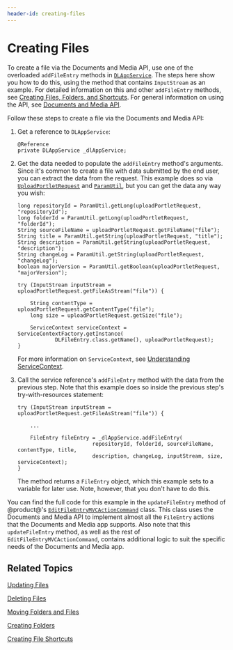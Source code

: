 ```yaml
---
header-id: creating-files
---
```


# Creating Files

To create a file via the Documents and Media API, use one of the overloaded 
`addFileEntry` methods in 
[`DLAppService`](@platform-ref@/7.2-latest/javadocs/portal-kernel/com/liferay/document/library/kernel/service/DLAppService.html). 
The steps here show you how to do this, using the method that contains 
`InputStream` as an example. For detailed information on this and other 
`addFileEntry` methods, see 
[Creating Files, Folders, and Shortcuts](/develop/tutorials/-/knowledge_base/7-2/creating-files-folders-and-shortcuts). 
For general information on using the API, see 
[Documents and Media API](/develop/tutorials/-/knowledge_base/7-2/documents-and-media-api). 

Follow these steps to create a file via the Documents and Media API: 

1.  Get a reference to `DLAppService`: 

        @Reference
        private DLAppService _dlAppService;

2.  Get the data needed to populate the `addFileEntry` method's arguments. Since 
    it's common to create a file with data submitted by the end user, you can 
    extract the data from the request. This example does so via 
    [`UploadPortletRequest`](@platform-ref@/7.2-latest/javadocs/portal-kernel/com/liferay/portal/kernel/upload/UploadPortletRequest.html) 
    and 
    [`ParamUtil`](@platform-ref@/7.2-latest/javadocs/portal-kernel/com/liferay/portal/kernel/util/ParamUtil.html), 
    but you can get the data any way you wish: 

        long repositoryId = ParamUtil.getLong(uploadPortletRequest, "repositoryId");
        long folderId = ParamUtil.getLong(uploadPortletRequest, "folderId");
        String sourceFileName = uploadPortletRequest.getFileName("file");
        String title = ParamUtil.getString(uploadPortletRequest, "title");
        String description = ParamUtil.getString(uploadPortletRequest, "description");
        String changeLog = ParamUtil.getString(uploadPortletRequest, "changeLog");
        boolean majorVersion = ParamUtil.getBoolean(uploadPortletRequest, "majorVersion");

        try (InputStream inputStream = uploadPortletRequest.getFileAsStream("file")) {

            String contentType = uploadPortletRequest.getContentType("file");
            long size = uploadPortletRequest.getSize("file");

            ServiceContext serviceContext = ServiceContextFactory.getInstance(
                    DLFileEntry.class.getName(), uploadPortletRequest);
        }

    For more information on `ServiceContext`, see 
    [Understanding ServiceContext](/develop/tutorials/-/knowledge_base/7-2/understanding-servicecontext). 

3.  Call the service reference's `addFileEntry` method with the data from the 
    previous step. Note that this example does so inside the previous step's 
    try-with-resources statement: 

        try (InputStream inputStream = uploadPortletRequest.getFileAsStream("file")) {

            ...

            FileEntry fileEntry = _dlAppService.addFileEntry(
                                repositoryId, folderId, sourceFileName, contentType, title, 
                                description, changeLog, inputStream, size, serviceContext);
        }

    The method returns a `FileEntry` object, which this example sets to a 
    variable for later use. Note, however, that you don't have to do this. 

You can find the full code for this example in the `updateFileEntry` method of 
@product@'s 
[`EditFileEntryMVCActionCommand`](https://github.com/liferay/liferay-portal/blob/master/modules/apps/document-library/document-library-web/src/main/java/com/liferay/document/library/web/internal/portlet/action/EditFileEntryMVCActionCommand.java) 
class. This class uses the Documents and Media API to implement almost all the 
`FileEntry` actions that the Documents and Media app supports. Also note that 
this `updateFileEntry` method, as well as the rest of 
`EditFileEntryMVCActionCommand`, contains additional logic to suit the specific 
needs of the Documents and Media app. 

## Related Topics

[Updating Files](/develop/tutorials/-/knowledge_base/7-2/updating-files)

[Deleting Files](/develop/tutorials/-/knowledge_base/7-2/deleting-files)

[Moving Folders and Files](/develop/tutorials/-/knowledge_base/7-2/moving-folders-and-files)

[Creating Folders](/develop/tutorials/-/knowledge_base/7-2/creating-folders)

[Creating File Shortcuts](/develop/tutorials/-/knowledge_base/7-2/creating-file-shortcuts)
